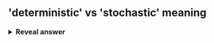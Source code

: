 ## 'deterministic' vs 'stochastic' meaning
<details>
<summary><b>Reveal answer</b></summary>
stochastic - random
</details>
